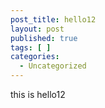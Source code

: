 ```yaml
---
post_title: hello12
layout: post
published: true
tags: [ ]
categories:
  - Uncategorized
---
```

this is hello12

